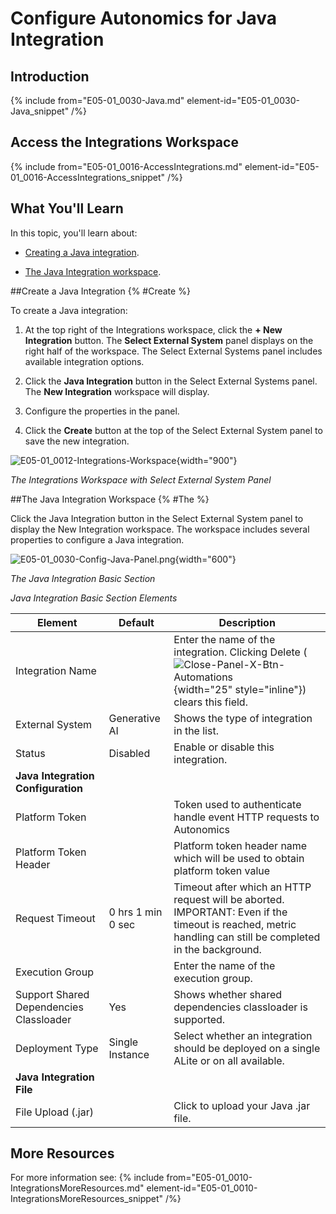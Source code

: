 # Configure Autonomics for Java Integration

## Introduction

{% include from="E05-01_0030-Java.md" element-id="E05-01_0030-Java_snippet" /%}

## Access the Integrations Workspace

{% include from="E05-01_0016-AccessIntegrations.md" element-id="E05-01_0016-AccessIntegrations_snippet" /%}

## What You'll Learn

In this topic, you'll learn about:

* [Creating a Java integration](#Create).

* [The Java Integration workspace](#The).

##Create a Java Integration {% #Create %}

To create a Java integration:

1. At the top right of the Integrations workspace, click the **+ New Integration** button. The **Select External System** panel displays on the right half of the workspace. The Select External Systems panel includes available integration options.

2. Click the **Java Integration** button in the Select External Systems panel. The **New Integration** workspace will display.

3. Configure the properties in the panel.

4. Click the **Create** button at the top of the Select External System panel to save the new integration.

![E05-01_0012-Integrations-Workspace](E05-01_0012-Integrations-Workspace.png){width="900"}

*The Integrations Workspace with Select External System Panel*

##The Java Integration Workspace {% #The %}

Click the Java Integration button in the Select External System panel to display the New Integration workspace. The workspace includes several properties to configure a Java integration.

![E05-01_0030-Config-Java-Panel.png](E05-01_0030-Config-Java-Panel.png){width="600"}

*The Java Integration Basic Section*

*Java Integration Basic Section Elements*

| Element                                                                                                                                                 | Default           | Description                                                                                                                                                            |
|---------------------------------------------------------------------------------------------------------------------------------------------------------|-------------------|------------------------------------------------------------------------------------------------------------------------------------------------------------------------|
| Integration Name                                                                                                                                        |                   | Enter the name of the integration. Clicking Delete (![Close-Panel-X-Btn-Automations](Close-Panel-X-Btn-Automations.png){width="25" style="inline"}) clears this field. |
| External System                                                                                                                                         | Generative AI     | Shows the type of integration in the list.                                                                                                                             |
| Status                                                                                                                                                  | Disabled          | Enable or disable this integration.                                                                                                                                    |
| **Java Integration Configuration**                                                                                                                      |||
| Platform Token                                                                                                                                          |                   | Token used to authenticate handle event HTTP requests to Autonomics                                                                                                         |
| Platform Token Header                                                                                                                                   |                   | Platform token header name which will be used to obtain platform token value                                                                                           |
| Request Timeout                                                                                                                                         | 0 hrs 1 min 0 sec | Timeout after which an HTTP request will be aborted. IMPORTANT: Even if the timeout is reached, metric handling can still be completed in the background.              |
| Execution Group                                                                                                                                         |                   | Enter the name of the execution group.                                                                                                                                 |
| Support Shared Dependencies Classloader                                                                                                                 | Yes               | Shows whether shared dependencies classloader is supported.                                                                                                            |
| Deployment Type                                                                                                                                         | Single Instance   | Select whether an integration should be deployed on a single ALite or on all available.                                                                                |
| **Java Integration File**                                                                                                                               |||
| File Upload (.jar)                                                                                                                                      |                   | Click to upload your Java .jar file.                                                                                                                                   |


## More Resources

For more information see:
{% include from="E05-01_0010-IntegrationsMoreResources.md" element-id="E05-01_0010-IntegrationsMoreResources_snippet" /%}
